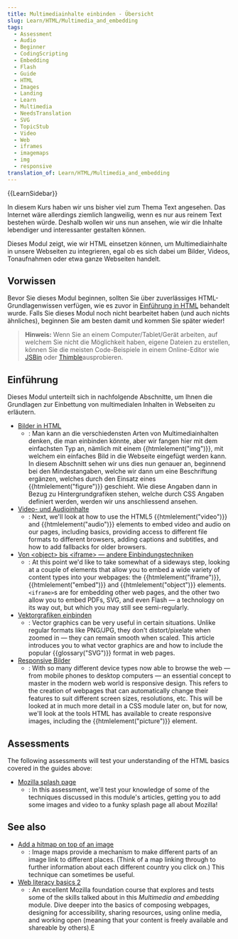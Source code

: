 ```yaml
---
title: Multimediainhalte einbinden - Übersicht
slug: Learn/HTML/Multimedia_and_embedding
tags:
  - Assessment
  - Audio
  - Beginner
  - CodingScripting
  - Embedding
  - Flash
  - Guide
  - HTML
  - Images
  - Landing
  - Learn
  - Multimedia
  - NeedsTranslation
  - SVG
  - TopicStub
  - Video
  - Web
  - iframes
  - imagemaps
  - img
  - responsive
translation_of: Learn/HTML/Multimedia_and_embedding
---
```

{{LearnSidebar}}

In diesem Kurs haben wir uns bisher viel zum Thema Text angesehen. Das Internet wäre allerdings ziemlich langweilig, wenn es nur aus reinem Text bestehen würde. Deshalb wollen wir uns nun ansehen, wie wir die Inhalte lebendiger und interessanter gestalten können.

Dieses Modul zeigt, wie wir HTML einsetzen können, um Multimediainhalte in unsere Webseiten zu integrieren, egal ob es sich dabei um Bilder, Videos, Tonaufnahmen oder etwa ganze Webseiten handelt.

## Vorwissen

Bevor Sie dieses Modul beginnen, sollten Sie über zuverlässiges HTML-Grundlagenwissen verfügen, wie es zuvor in [Einführung in HTML](/de/docs/Learn/HTML/Einf%C3%BChrung_in_HTML) behandelt wurde. Falls Sie dieses Modul noch nicht bearbeitet haben (und auch nichts ähnliches), beginnen Sie am besten damit und kommen Sie später wieder!

> **Hinweis:** Wenn Sie an einem Computer/Tablet/Gerät arbeiten, auf welchem Sie nicht die Möglichkeit haben, eigene Dateien zu erstellen, können Sie die meisten Code-Beispiele in einem Online-Editor wie [JSBin](http://jsbin.com/) oder [Thimble](https://thimble.mozilla.org/)ausprobieren.

## Einführung

Dieses Modul unterteilt sich in nachfolgende Abschnitte, um Ihnen die Grundlagen zur Einbettung von multimedialen Inhalten in Webseiten zu erläutern.

- [Bilder in HTML](/de/docs/Learn/HTML/Multimedia_and_embedding/Images_in_HTML)
  - : Man kann an die verschiedensten Arten von Multimediainhalten denken, die man einbinden könnte, aber wir fangen hier mit dem einfachsten Typ an, nämlich mit einem {{htmlelement("img")}}, mit welchem ein einfaches Bild in die Webseite eingefügt werden kann. In diesem Abschnitt sehen wir uns dies nun genauer an, beginnend bei den Mindestangaben, welche wir dann um eine Beschriftung ergänzen, welches durch den Einsatz eines {{htmlelement("figure")}} geschieht. Wie diese Angaben dann in Bezug zu Hintergrundgrafiken stehen, welche durch CSS Angaben definiert werden, werden wir uns anschliessend ansehen.
- [Video- und Audioinhalte](/de/docs/Learn/HTML/Multimedia_and_embedding/Video_and_audio_content)
  - : Next, we'll look at how to use the HTML5 {{htmlelement("video")}} and {{htmlelement("audio")}} elements to embed video and audio on our pages, including basics, providing access to different file formats to different browsers, adding captions and subtitles, and how to add fallbacks for older browsers.
- [Von \<object> bis \<iframe> — andere Einbindungstechniken](/de/docs/Learn/HTML/Multimedia_and_embedding/Other_embedding_technologies)
  - : At this point we'd like to take somewhat of a sideways step, looking at a couple of elements that allow you to embed a wide variety of content types into your webpages: the {{htmlelement("iframe")}}, {{htmlelement("embed")}} and {{htmlelement("object")}} elements. `<iframe>`s are for embedding other web pages, and the other two allow you to embed PDFs, SVG, and even Flash — a technology on its way out, but which you may still see semi-regularly.
- [Vektorgrafiken einbinden](/de/docs/Learn/HTML/Multimedia_and_embedding/Adding_vector_graphics_to_the_Web)
  - : Vector graphics can be very useful in certain situations. Unlike regular formats like PNG/JPG, they don't distort/pixelate when zoomed in — they can remain smooth when scaled. This article introduces you to what vector graphics are and how to include the popular {{glossary("SVG")}} format in web pages.
- [Responsive Bilder](/de/docs/Learn/HTML/Multimedia_and_embedding/Responsive_images)
  - : With so many different device types now able to browse the web — from mobile phones to desktop computers — an essential concept to master in the modern web world is responsive design. This refers to the creation of webpages that can automatically change their features to suit different screen sizes, resolutions, etc. This will be looked at in much more detail in a CSS module later on, but for now, we'll look at the tools HTML has available to create responsive images, including the {{htmlelement("picture")}} element.

## Assessments

The following assessments will test your understanding of the HTML basics covered in the guides above:

- [Mozilla splash page](/de/docs/Learn/HTML/Multimedia_and_embedding/Mozilla_splash_page)
  - : In this assessment, we'll test your knowledge of some of the techniques discussed in this module's articles, getting you to add some images and video to a funky splash page all about Mozilla!

## See also

- [Add a hitmap on top of an image](/de/docs/Learn/HTML/Howto/Add_a_hit_map_on_top_of_an_image)
  - : Image maps provide a mechanism to make different parts of an image link to different places. (Think of a map linking through to further information about each different country you click on.) This technique can sometimes be useful.
- [Web literacy basics 2](https://teach.mozilla.org/activities/web-lit-basics-two/)
  - : An excellent Mozilla foundation course that explores and tests some of the skills talked about in this _Multimedia and embedding_ module. Dive deeper into the basics of composing webpages, designing for accessibility, sharing resources, using online media, and working open (meaning that your content is freely available and shareable by others).E
